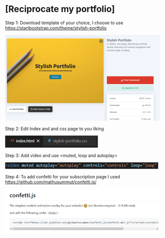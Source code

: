 # [Reciprocate my portfolio]

Step 1: Download template of your choice, I choose to use https://startbootstrap.com/theme/stylish-portfolio

![header image](https://github.com/ericvangg/.github.io-Assignment4/blob/main/Githubimgs/bootstrap.png)

Step 2: Edit Index and and css page to you liking

![header image](https://github.com/ericvangg/.github.io-Assignment4/blob/main/Githubimgs/indexcss.png)

Step 3: Add video and use <muted, loop and autoplay> 

![header image](https://github.com/ericvangg/.github.io-Assignment4/blob/main/Githubimgs/muted.png)

Step 4: To add confetti for your subscription page I used https://github.com/mathusummut/confetti.js/

![header image](https://github.com/ericvangg/.github.io-Assignment4/blob/main/Githubimgs/confetti.png)
